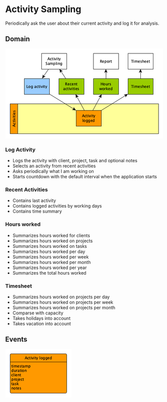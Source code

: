# Activity Sampling

Periodically ask the user about their current activity and log it for analysis.

## Domain

![Domain](domain.png)

### Log Activity

-   Logs the activity with client, project, task and optional notes
-   Selects an activity from recent activities
-   Asks periodically what I am working on
-   Starts countdown with the default interval when the application starts

### Recent Activities

-   Contains last activity
-   Contains logged activities by working days
-   Contains time summary

### Hours worked

-   Summarizes hours worked for clients
-   Summarizes hours worked on projects
-   Summarizes hours worked on tasks
-   Summarizes hours worked per day
-   Summarizes hours worked per week
-   Summarizes hours worked per month
-   Summarizes hours worked per year
-   Summarizes the total hours worked

### Timesheet

-   Summarizes hours worked on projects per day
-   Summarizes hours worked on projects per week
-   Summarizes hours worked on projects per month
-   Comparse with capacity
-   Takes holidays into account
-   Takes vacation into account

## Events

![Events](events.png)
